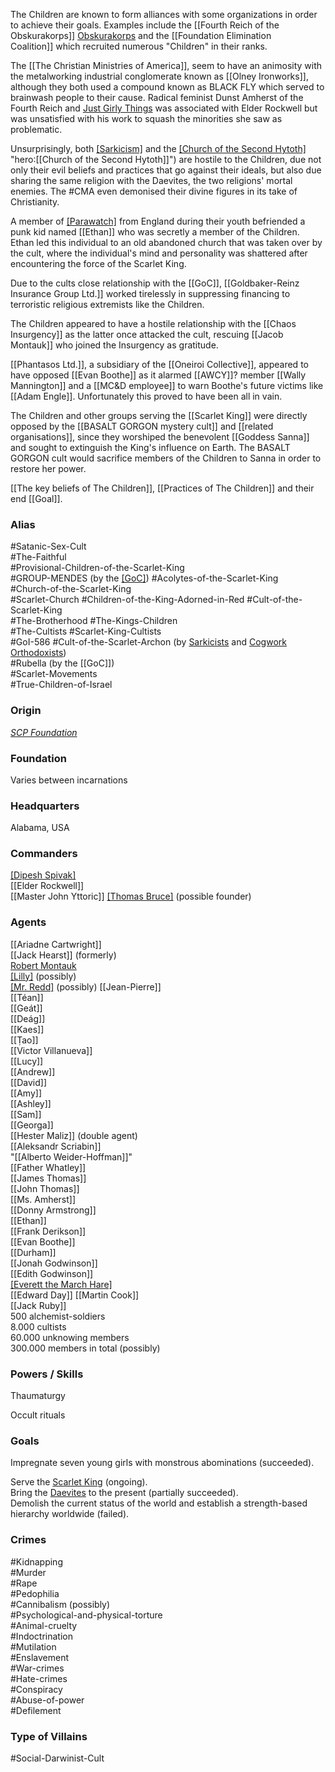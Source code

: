 
The Children are known to form alliances with some organizations in order to achieve their goals. Examples include the [[Fourth Reich of the Obskurakorps]] [Obskurakorps](https://villains.fandom.com/wiki/Ahnenerbe_Obskurakorps "Ahnenerbe Obskurakorps") and the [[Foundation Elimination Coalition]] which recruited numerous "Children" in their ranks.

The [[The Christian Ministries of America]], seem to have an animosity with the metalworking industrial conglomerate known as [[Olney Ironworks]], although they both used a compound known as BLACK FLY which served to brainwash people to their cause. Radical feminist Dunst Amherst of the Fourth Reich and [Just Girly Things](https://villains.fandom.com/wiki/Just_Girly_Things "Just Girly Things") was associated with Elder Rockwell but was unsatisfied with his work to squash the minorities she saw as problematic.

Unsurprisingly, both [[Sarkicism]](https://villains.fandom.com/wiki/Sarkicism "Sarkicism") and the [[Church of the Second Hytoth]](https://hero.fandom.com/wiki/Church_of_the_Second_Hytoth) "hero:[[Church of the Second Hytoth]]") are hostile to the Children, due not only their evil beliefs and practices that go against their ideals, but also due sharing the same religion with the Daevites, the two religions' mortal enemies. The #CMA even demonised their divine figures in its take of Christianity.

A member of [[Parawatch]](https://hero.fandom.com/wiki/Parawatch "hero:Parawatch") from England during their youth befriended a punk kid named [[Ethan]] who was secretly a member of the Children. Ethan led this individual to an old abandoned church that was taken over by the cult, where the individual's mind and personality was shattered after encountering the force of the Scarlet King.

Due to the cults close relationship with the [[GoC]], [[Goldbaker-Reinz Insurance Group Ltd.]][](https://scp-db.fandom.com/wiki/Goldbaker-Reinz_Ltd. "w:c:scp-db:Goldbaker-Reinz Ltd.") worked tirelessly in suppressing financing to terroristic religious extremists like the Children.

The Children appeared to have a hostile relationship with the [[Chaos Insurgency]][](https://villains.fandom.com/wiki/Chaos_Insurgency "Chaos Insurgency") as the latter once attacked the cult, rescuing [[Jacob Montauk]] who joined the Insurgency as gratitude.

[[Phantasos Ltd.]], a subsidiary of the [[Oneiroi Collective]][](https://scp-db.fandom.com/wiki/Oneiroi_Collective "w:c:scp-db:Oneiroi Collective"), appeared to have opposed [[Evan Boothe]] as it alarmed [[AWCY]]? member [[Wally Mannington]] and a [[MC&D employee]] to warn Boothe's future victims like [[Adam Engle]]. Unfortunately this proved to have been all in vain.

The Children and other groups serving the [[Scarlet King]] were directly opposed by the [[BASALT GORGON mystery cult]] and [[related organisations]], since they worshiped the benevolent [[Goddess Sanna]] and sought to extinguish the King's influence on Earth. The BASALT GORGON cult would sacrifice members of the Children to Sanna in order to restore her power.

[[The key beliefs of The Children]], [[Practices of The Children]] and their end [[Goal]].

### Alias

#Satanic-Sex-Cult  
#The-Faithful  
#Provisional-Children-of-the-Scarlet-King  
#GROUP-MENDES (by the [[GoC]](https://villains.fandom.com/wiki/Global_Occult_Coalition "Global Occult Coalition")) 
#Acolytes-of-the-Scarlet-King  
#Church-of-the-Scarlet-King  
#Scarlet-Church
#Children-of-the-King-Adorned-in-Red
#Cult-of-the-Scarlet-King  
#The-Brotherhood
#The-Kings-Children  
#The-Cultists 
#Scarlet-King-Cultists  
#GoI-586 
#Cult-of-the-Scarlet-Archon (by [Sarkicists](https://villains.fandom.com/wiki/Sarkicism "Sarkicism") and [Cogwork Orthodoxists](https://villains.fandom.com/wiki/Church_of_the_Broken_God "Church of the Broken God"))  
#Rubella (by the [[GoC]])  
#Scarlet-Movements  
#True-Children-of-Israel

### Origin

_[SCP Foundation](https://en.wikipedia.org/wiki/SCP_Foundation "wikipedia:SCP Foundation")_

### Foundation

Varies between incarnations

### Headquarters

Alabama, USA

### Commanders

[[Dipesh Spivak]](https://villains.fandom.com/wiki/Dipesh_Spivak "Dipesh Spivak")  
[[Elder Rockwell]]  
[[Master John Yttoric]]
[[Thomas Bruce]](https://villains.fandom.com/wiki/SCP-140-A "[[SCP-140]]-A") (possible founder)

### Agents

[[Ariadne Cartwright]]  
[[Jack Hearst]] (formerly)  
[Robert Montauk](https://villains.fandom.com/wiki/Robert_Montauk "Robert Montauk")  
[[Lilly]](https://villains.fandom.com/wiki/SCP-4231-A "[[SCP-4231]]-A") (possibly)  
[[Mr. Redd]](https://villains.fandom.com/wiki/Mr._Redd "Mr. Redd") (possibly)
[[Jean-Pierre]]  
[[Téan]]  
[[Geát]]  
[[Deág]]  
[[Kaes]]  
[[Ṭao]]  
[[Victor Villanueva]]  
[[Lucy]]  
[[Andrew]]  
[[David]]  
[[Amy]]  
[[Ashley]]  
[[Sam]]  
[[Georga]]  
[[Hester Maliz]] (double agent)  
[[Aleksandr Scriabin]]  
"[[Alberto Weider-Hoffman]]"  
[[Father Whatley]]  
[[James Thomas]]  
[[John Thomas]]  
[[Ms. Amherst]]  
[[Donny Armstrong]]  
[[Ethan]]  
[[Frank Derikson]]  
[[Evan Boothe]]  
[[Durham]]  
[[Jonah Godwinson]]  
[[Edith Godwinson]]  
[[Everett the March Hare]](https://scp-db.fandom.com/wiki/Everett_Mann "[[Everett Mann]]")  
[[Edward Day]]
[[Martin Cook]]  
[[Jack Ruby]]  
500 alchemist-soldiers  
8.000 cultists  
60.000 unknowing members  
300.000 members in total (possibly)

### Powers / Skills

Thaumaturgy  

Occult rituals

### Goals

Impregnate seven young girls with monstrous abominations (succeeded).  

Serve the [Scarlet King](https://villains.fandom.com/wiki/Scarlet_King "Scarlet King") (ongoing).  
Bring the [Daevites](https://villains.fandom.com/wiki/Daevites "Daevites") to the present (partially succeeded).  
Demolish the current status of the world and establish a strength-based hierarchy worldwide (failed).

### Crimes

#Kidnapping  
#Murder  
#Rape  
#Pedophilia  
#Cannibalism (possibly)  
#Psychological-and-physical-torture  
#Animal-cruelty  
#Indoctrination  
#Mutilation  
#Enslavement  
#War-crimes  
#Hate-crimes  
#Conspiracy  
#Abuse-of-power  
#Defilement

### Type of Villains

#Social-Darwinist-Cult